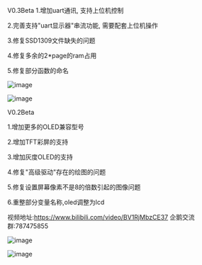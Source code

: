 V0.3Beta
1.增加uart通讯, 支持上位机控制

2.完善支持"uart显示器"串流功能, 需要配套上位机操作

3.修复SSD1309文件缺失的问题

4.修复多余的2*page的ram占用

5.修复部分函数的命名

![image](https://github.com/user-attachments/assets/a7d5636f-9a00-45cd-a749-4cebd8be4028)

![image](https://github.com/user-attachments/assets/ea3cf4f9-7a3e-449a-a361-35b8de33a7cc)


V0.2Beta

1.增加更多的OLED兼容型号

2.增加TFT彩屏的支持

3.增加灰度OLED的支持

4.修复"高级驱动"存在的绘图的问题

5.修复设置屏幕像素不是8的倍数引起的图像问题

6.重整部分变量名称,oled调整为lcd

视频地址:https://www.bilibili.com/video/BV1RjMbzCE37
企鹅交流群:787475855

![image](https://github.com/user-attachments/assets/013a815e-4263-43dd-a715-9557b7af5616)

![image](https://github.com/user-attachments/assets/a686c96e-117a-4904-89bf-db20fcbf24c9)



